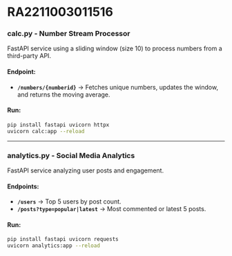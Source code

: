 # RA2211003011516

### **calc.py - Number Stream Processor**  
FastAPI service using a sliding window (size 10) to process numbers from a third-party API.  

#### **Endpoint:**  
- **`/numbers/{numberid}`** → Fetches unique numbers, updates the window, and returns the moving average.  

#### **Run:**  
```bash
pip install fastapi uvicorn httpx  
uvicorn calc:app --reload
```

---

### **analytics.py - Social Media Analytics**  
FastAPI service analyzing user posts and engagement.  

#### **Endpoints:**  
- **`/users`** → Top 5 users by post count.  
- **`/posts?type=popular|latest`** → Most commented or latest 5 posts.  

#### **Run:**  
```bash
pip install fastapi uvicorn requests  
uvicorn analytics:app --reload
```